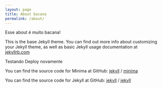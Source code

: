 ```yaml
---
layout: page
title: About bacana
permalink: /about/
---
```


Esse about é muito bacana!

This is the base Jekyll theme. You can find out more info about customizing your Jekyll theme, as well as basic Jekyll usage documentation at [jekyllrb.com](https://jekyllrb.com/)

Testando Deploy novamente

You can find the source code for Minima at GitHub:
[jekyll][jekyll-organization] /
[minima](https://github.com/jekyll/minima)

You can find the source code for Jekyll at GitHub:
[jekyll][jekyll-organization] /
[jekyll](https://github.com/jekyll/jekyll)


[jekyll-organization]: https://github.com/jekyll
